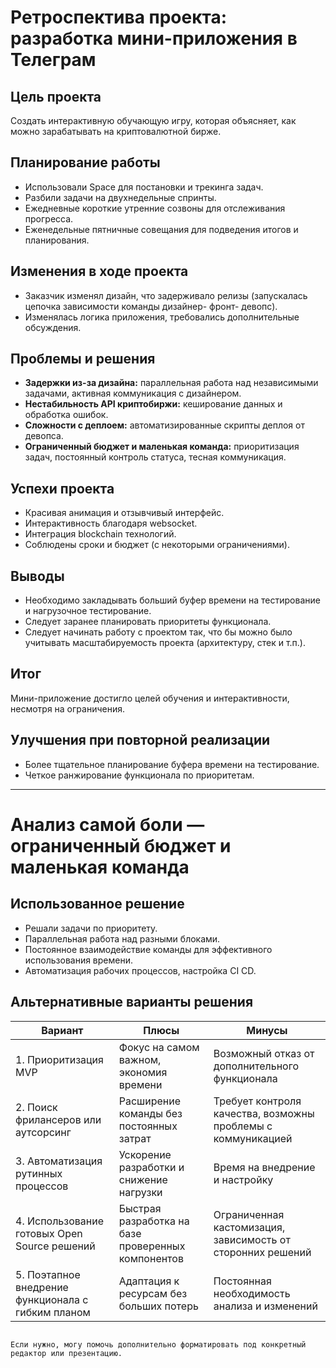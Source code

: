 # Ретроспектива проекта: разработка мини-приложения в Телеграм

## Цель проекта  
Создать интерактивную обучающую игру, которая объясняет, как можно зарабатывать на криптовалютной бирже.

## Планирование работы  
- Использовали Space для постановки и трекинга задач.  
- Разбили задачи на двухнедельные спринты.  
- Ежедневные короткие утренние созвоны для отслеживания прогресса.  
- Еженедельные пятничные совещания для подведения итогов и планирования.

## Изменения в ходе проекта  
- Заказчик изменял дизайн, что задерживало релизы (запускалась цепочка зависимости команды дизайнер- фронт- девопс).  
- Изменялась логика приложения, требовались дополнительные обсуждения.

## Проблемы и решения  
- **Задержки из-за дизайна:** параллельная работа над независимыми задачами, активная коммуникация с дизайнером.  
- **Нестабильность API криптобиржи:** кеширование данных и обработка ошибок.  
- **Сложности с деплоем:** автоматизированные скрипты деплоя от девопса.  
- **Ограниченный бюджет и маленькая команда:** приоритизация задач, постоянный контроль статуса, тесная коммуникация.

## Успехи проекта  
- Красивая анимация и отзывчивый интерфейс.  
- Интерактивность благодаря websocket.  
- Интеграция blockchain технологий.  
- Соблюдены сроки и бюджет (с некоторыми ограничениями).

## Выводы  
- Необходимо закладывать больший буфер времени на тестирование и нагрузочное тестирование.  
- Следует заранее планировать приоритеты функционала.
- Следует начинать работу с проектом так, что бы можно было учитывать масштабируемость проекта (архитектуру, стек и т.п.).
  
## Итог  
Мини-приложение достигло целей обучения и интерактивности, несмотря на ограничения.

## Улучшения при повторной реализации  
- Более тщательное планирование буфера времени на тестирование.  
- Четкое ранжирование функционала по приоритетам.

---

# Анализ самой боли — ограниченный бюджет и маленькая команда

## Использованное решение  
- Решали задачи по приоритету.  
- Параллельная работа над разными блоками.  
- Постоянное взаимодействие команды для эффективного использования времени.
- Автоматизация рабочих процессов, настройка CI CD.

## Альтернативные варианты решения  

| Вариант                                             | Плюсы                                                   | Минусы                                                    |
|----------------------------------------------------|---------------------------------------------------------|-----------------------------------------------------------|
| 1. Приоритизация MVP                               | Фокус на самом важном, экономия времени                  | Возможный отказ от дополнительного функционала            |
| 2. Поиск фрилансеров или аутсорсинг                | Расширение команды без постоянных затрат                 | Требует контроля качества, возможны проблемы с коммуникацией |
| 3. Автоматизация рутинных процессов                 | Ускорение разработки и снижение нагрузки                 | Время на внедрение и настройку                             |
| 4. Использование готовых Open Source решений        | Быстрая разработка на базе проверенных компонентов      | Ограниченная кастомизация, зависимость от сторонних решений |
| 5. Поэтапное внедрение функционала с гибким планом | Адаптация к ресурсам без больших потерь                  | Постоянная необходимость анализа и изменений              |

```

Если нужно, могу помочь дополнительно форматировать под конкретный редактор или презентацию.
